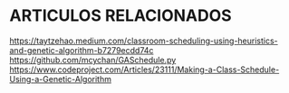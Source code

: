 # ARTICULOS RELACIONADOS
https://taytzehao.medium.com/classroom-scheduling-using-heuristics-and-genetic-algorithm-b7279ecdd74c
https://github.com/mcychan/GASchedule.py
https://www.codeproject.com/Articles/23111/Making-a-Class-Schedule-Using-a-Genetic-Algorithm





